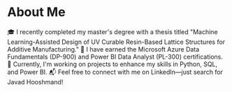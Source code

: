 # About Me

🎓 I recently completed my master's degree with a thesis titled "Machine Learning-Assisted Design of UV Curable Resin-Based Lattice Structures for Additive Manufacturing."
📜 I have earned the Microsoft Azure Data Fundamentals (DP-900) and Power BI Data Analyst (PL-300) certifications.
🚀 Currently, I'm working on projects to enhance my skills in Python, SQL, and Power BI.
📬 Feel free to connect with me on LinkedIn—just search for Javad Hooshmand!
